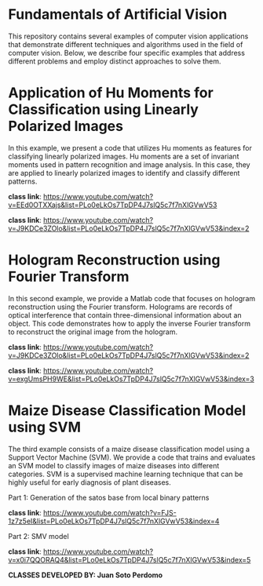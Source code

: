 # Fundamentals of Artificial Vision

This repository contains several examples of computer vision applications that demonstrate different techniques and algorithms used in the field of computer vision. Below, we describe four specific examples that address different problems and employ distinct approaches to solve them.

# Application of Hu Moments for Classification using Linearly Polarized Images

In this example, we present a code that utilizes Hu moments as features for classifying linearly polarized images. Hu moments are a set of invariant moments used in pattern recognition and image analysis. In this case, they are applied to linearly polarized images to identify and classify different patterns.

**class link**: https://www.youtube.com/watch?v=EEd0OTXXajs&list=PLo0eLkOs7TpDP4J7slQ5c7f7nXlGVwV53

**class link**: https://www.youtube.com/watch?v=J9KDCe3ZOlo&list=PLo0eLkOs7TpDP4J7slQ5c7f7nXlGVwV53&index=2

# Hologram Reconstruction using Fourier Transform

In this second example, we provide a Matlab code that focuses on hologram reconstruction using the Fourier transform. Holograms are records of optical interference that contain three-dimensional information about an object. This code demonstrates how to apply the inverse Fourier transform to reconstruct the original image from the hologram.

**class link**: https://www.youtube.com/watch?v=J9KDCe3ZOlo&list=PLo0eLkOs7TpDP4J7slQ5c7f7nXlGVwV53&index=2

**class link**: https://www.youtube.com/watch?v=exgUmsPH9WE&list=PLo0eLkOs7TpDP4J7slQ5c7f7nXlGVwV53&index=3


# Maize Disease Classification Model using SVM

The third example consists of a maize disease classification model using a Support Vector Machine (SVM). We provide a code that trains and evaluates an SVM model to classify images of maize diseases into different categories. SVM is a supervised machine learning technique that can be highly useful for early diagnosis of plant diseases.

Part 1: Generation of the satos base from local binary patterns 

**class link**: https://www.youtube.com/watch?v=FJS-1z7z5eI&list=PLo0eLkOs7TpDP4J7slQ5c7f7nXlGVwV53&index=4

Part 2: SMV model 

**class link**: https://www.youtube.com/watch?v=x0i7QQORAQ4&list=PLo0eLkOs7TpDP4J7slQ5c7f7nXlGVwV53&index=5


**CLASSES DEVELOPED BY: Juan Soto Perdomo**
